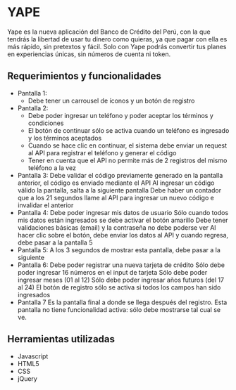 # YAPE

Yape es la nueva aplicación del Banco de Crédito del Perú, con la que tendrás la libertad de usar tu dinero como quieras, ya que pagar con ella es más rápido, sin pretextos y fácil. Solo con Yape podrás convertir tus planes en experiencias únicas, sin números de cuenta ni token.

## Requerimientos y funcionalidades
+ Pantalla 1:
  - Debe tener un carrousel de íconos y un botón de registro
+ Pantalla 2:
  - Debe poder ingresar un teléfono y poder aceptar los términos y condiciones
  - El botón de continuar sólo se activa cuando un teléfono es ingresado y los términos aceptados
  - Cuando se hace clic en continuar, el sistema debe enviar un request al API para registrar el teléfono y generar el código
  - Tener en cuenta que el API no permite más de 2 registros del mismo teléfono a la vez
+ Pantalla 3:
  Debe validar el código previamente generado en la pantalla anterior, el código es enviado mediante el API
  Al ingresar un código válido la pantalla, salta a la siguiente pantalla
  Debe haber un contador que a los 21 segundos llame al API para ingresar un nuevo código e invalidar el anterior
+ Pantalla 4:
  Debe poder ingresar mis datos de usuario
  Sólo cuando todos mis datos están ingresados se debe activar el botón amarillo
  Debe tener validaciones básicas (email) y la contraseña no debe poderse ver
  Al hacer clic sobre el botón, debe enviar los datos al API y cuando regresa, debe pasar a la pantalla 5
+ Pantalla 5:
  A los 3 segundos de mostrar esta pantalla, debe pasar a la siguiente
+ Pantalla 6:
  Debe poder registrar una nueva tarjeta de crédito
  Sólo debe poder ingresar 16 números en el input de tarjeta
  Sólo debe poder ingresar meses (01 al 12)
  Sólo debe poder ingresar años futuros (del 17 al 24) 
  El botón de registro sólo se activa si todos los campos han sido ingresados
+ Pantalla 7
  Es la pantalla final a donde se llega después del registro. Esta pantalla no tiene funcionalidad activa: sólo debe mostrarse tal cual se  ve.
  
## Herramientas utilizadas
+ Javascript
+ HTML5
+ CSS
+ jQuery

